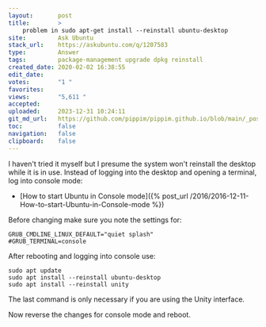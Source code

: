 ```yaml
---
layout:       post
title:        >
    problem in sudo apt-get install --reinstall ubuntu-desktop
site:         Ask Ubuntu
stack_url:    https://askubuntu.com/q/1207583
type:         Answer
tags:         package-management upgrade dpkg reinstall
created_date: 2020-02-02 16:38:55
edit_date:    
votes:        "1 "
favorites:    
views:        "5,611 "
accepted:     
uploaded:     2023-12-31 10:24:11
git_md_url:   https://github.com/pippim/pippim.github.io/blob/main/_posts/2020/2020-02-02-problem-in-sudo-apt-get-install-reinstall-ubuntu-desktop.md
toc:          false
navigation:   false
clipboard:    false
---
```


I haven't tried it myself but I presume the system won't reinstall the desktop while it is in use. Instead of logging into the desktop and opening a terminal, log into console mode:

- [How to start Ubuntu in Console mode]({% post_url /2016/2016-12-11-How-to-start-Ubuntu-in-Console-mode %})

Before changing make sure you note the settings for:

``` 
GRUB_CMDLINE_LINUX_DEFAULT="quiet splash"
#GRUB_TERMINAL=console
```

After rebooting and logging into console use:

``` 
sudo apt update
sudo apt install --reinstall ubuntu-desktop
sudo apt install --reinstall unity
```

The last command is only necessary if you are using the Unity interface.

Now reverse the changes for console mode and reboot.
